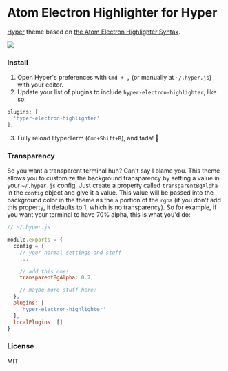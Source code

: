 # Atom Electron Highlighter for Hyper

[Hyper](https://hyper.is) theme based on [the Atom Electron Highlighter Syntax](https://github.com/mmcbride1007/electron-highlighter-syntax).

![](https://cdn.rawgit.com/mmcbride1007/hyper-electron-highlighter/master/screenshot.png)

### Install

1. Open Hyper's preferences with `Cmd + ,` (or manually at `~/.hyper.js`) with your editor.
2. Update your list of plugins to include `hyper-electron-highlighter`, like so:

  ```js
plugins: [
    'hyper-electron-highlighter'
],
```
3. Fully reload HyperTerm (`Cmd+Shift+R`), and tada! :tada:

### Transparency

So you want a transparent terminal huh? Can't say I blame you. This theme allows you to customize the background transparency by setting a value in your `~/.hyper.js` config. Just create a property called `transparentBgAlpha` in the `config` object and give it a value. This value will be passed into the background color in the theme as the `a` portion of the `rgba` (if you don't add this property, it defaults to 1, which is no transparency). So for example, if you want your terminal to have 70% alpha, this is what you'd do:

```js
// ~/.hyper.js

module.exports = {
  config = {
    // your normal settings and stuff
    ...

    // add this one!
    transparentBgAlpha: 0.7,

    // maybe more stuff here?
  },
  plugins: [
    'hyper-electron-highlighter'
  ],
  localPlugins: []
}
```

### License

MIT
